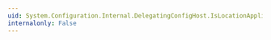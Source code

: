 ```yaml
---
uid: System.Configuration.Internal.DelegatingConfigHost.IsLocationApplicable(System.String)
internalonly: False
---
```

